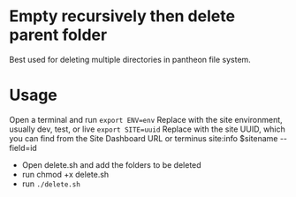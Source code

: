 # Empty recursively then delete parent folder
Best used for deleting multiple directories in pantheon file system.

# Usage
Open a terminal and run
`export ENV=env` Replace with the site environment, usually dev, test, or live
`export SITE=uuid` Replace with the site UUID, which you can find from the Site Dashboard URL or terminus site:info $sitename --field=id

* Open delete.sh and add the folders to be deleted
* run chmod +x delete.sh
* run `./delete.sh`

